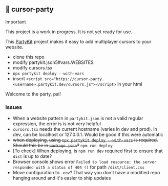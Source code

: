 ## 🎈 cursor-party

> [!IMPORTANT]  
> This project is a work in progress. It is not yet ready for use.

This [PartyKit](https://www.partykit.io) project makes it easy to add multiplayer cursors to your website.

- clone this repo
- modify partykit.json5#vars.WEBSITES
- modify cursors.tsx
- `npx partykit deploy --with-vars`
- insert `<script src="https://cursor-party.<username>.partykit.dev/cursors.js"></script>` in your html

Welcome to the party, pal!

### Issues

- When a website pattern in `partykit.json` is not a valid regular expression, the error is is not very helpful
- `cursors.tsx` needs the current hostname (varies in dev and prod). In dev, can be localhost or 127.0.0.1. Would be good if this were automatic
- ~~when deploying, using `npx partykit deploy --with-vars` is required. Should this be in `package.json`?~~ `npm run deploy`
- [To check] When deploying, is `npm run dev` required first to ensure that `dist` is up to date?
- Browser console shows error `Failed to load resource: the server responded with a status of 404 ()` for path `/dist/client.css`
- Move configuration to `.env`? That way you don't have a modified repo hanging around and it's easier to ship updates
